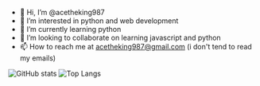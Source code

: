 - 👋 Hi, I’m @acetheking987
- 👀 I’m interested in python and web development
- 🌱 I’m currently learning python
- 💞️ I’m looking to collaborate on learning javascript and python
- 📫 How to reach me at acetheking987@gmail.com (i don't tend to read my emails)

![GitHub stats](https://github-readme-stats.vercel.app/api?username=acetheking987&theme=transparent&hide_border=true&title_color=5cdd8b&text_color=b1b8c0&icon_color=5cdd8b&text_bold=true)
![Top Langs](https://github-readme-stats.vercel.app/api/top-langs/?username=acetheking987&theme=transparent&hide_border=true&title_color=5cdd8b&text_color=b1b8c0&icon_color=5cdd8b&text_bold=true)
